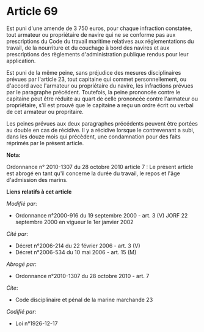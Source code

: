 # Article 69

Est puni d'une amende de 3 750 euros, pour chaque infraction constatée, tout armateur ou propriétaire de navire qui ne se
conforme pas aux prescriptions du Code du travail maritime relatives aux réglementations du travail, de la nourriture et du
couchage à bord des navires et aux prescriptions des règlements d'administration publique rendus pour leur application.

Est puni de la même peine, sans préjudice des mesures disciplinaires prévues par l'article 23, tout capitaine qui commet
personnellement, ou d'accord avec l'armateur ou propriétaire du navire, les infractions prévues par le paragraphe précédent.
Toutefois, la peine prononcée contre le capitaine peut être réduite au quart de celle prononcée contre l'armateur ou
propriétaire, s'il est prouvé que le capitaine a reçu un ordre écrit ou verbal de cet armateur ou propritaire.

Les peines prévues aux deux paragraphes précédents peuvent être portées au double en cas de récidive. Il y a récidive lorsque
le contrevenant a subi, dans les douze mois qui précèdent, une condamnation pour des faits réprimés par le présent article.

**Nota:**

Ordonnance n° 2010-1307 du 28 octobre 2010 article 7 : Le présent article est abrogé en tant qu'il concerne la durée du
travail, le repos et l'âge d'admission des marins.

**Liens relatifs à cet article**

_Modifié par_:

  - Ordonnance n°2000-916 du 19 septembre 2000 - art. 3 (V) JORF 22 septembre 2000 en vigueur le 1er janvier 2002

_Cité par_:

  - Décret n°2006-214 du 22 février 2006 - art. 3 (V)
  - Décret n°2006-534 du 10 mai 2006 - art. 15 (M)

_Abrogé par_:

  - Ordonnance n°2010-1307 du 28 octobre 2010 - art. 7

_Cite_:

  - Code disciplinaire et pénal de la marine marchande 23

_Codifié par_:

  - Loi n°1926-12-17
